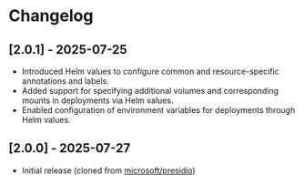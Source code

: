 # Changelog

## [2.0.1] - 2025-07-25

- Introduced Helm values to configure common and resource-specific annotations and labels.
- Added support for specifying additional volumes and corresponding mounts in deployments via Helm values.
- Enabled configuration of environment variables for deployments through Helm values.

## [2.0.0] - 2025-07-27

- Initial release (cloned from [microsoft/presidio](https://github.com/microsoft/presidio))
